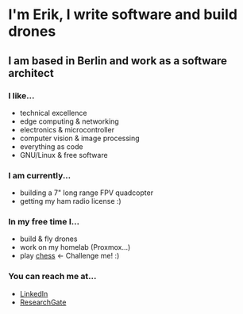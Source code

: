 # I'm Erik, I write software and build drones
## I am based in Berlin and work as a software architect

### I like...
- technical excellence
- edge computing & networking
- electronics & microcontroller
- computer vision & image processing
- everything as code
- GNU/Linux & free software

### I am currently...
- building a 7" long range FPV quadcopter
- getting my ham radio license :)

### In my free time I...
- build & fly drones
- work on my homelab (Proxmox...)
- play [chess](https://www.chess.com/member/thats_no_moon) <- Challenge me! :) 

### You can reach me at...
- [LinkedIn](https://www.linkedin.com/in/eriklautenschlaeger/)
- [ResearchGate](https://www.researchgate.net/profile/Erik-Lautenschlaeger)
